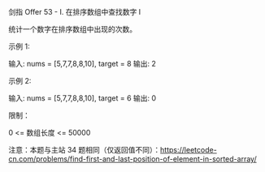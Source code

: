 剑指 Offer 53 - I. 在排序数组中查找数字 I

统计一个数字在排序数组中出现的次数。



示例 1:

输入: nums = [5,7,7,8,8,10], target = 8
输出: 2

示例 2:

输入: nums = [5,7,7,8,8,10], target = 6
输出: 0



限制：

0 <= 数组长度 <= 50000



注意：本题与主站 34 题相同（仅返回值不同）：https://leetcode-cn.com/problems/find-first-and-last-position-of-element-in-sorted-array/
